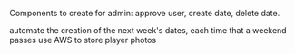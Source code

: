 Components to create for admin:
approve user, create date, delete date.

automate the creation of the next week's dates, each time that a weekend passes
use AWS to store player photos
